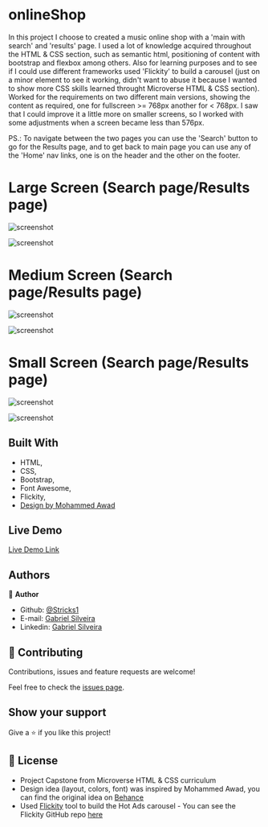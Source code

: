 # onlineShop

In this project I choose to created a music online shop with a 'main with search' and 'results' page. 
I used a lot of knowledge acquired throughout the HTML & CSS section, such as semantic html, positioning of content with bootstrap and flexbox among others. Also for learning purposes and to see if I could use different frameworks used 'Flickity' to build a carousel (just on a minor element to see it working, didn't want to abuse it because I wanted to show more CSS skills learned throught Microverse HTML & CSS section).
Worked for the requirements on two different main versions, showing the content as required, one for fullscreen >= 768px another for < 768px. I saw that I could improve it a little more on smaller screens, so I worked with some adjustments when a screen became less than 576px.

PS.: To navigate between the two pages you can use the 'Search' button to go for the Results page, and to get back to main page you can use any of the 'Home' nav links, one is on the header and the other on the footer.

# Large Screen (Search page/Results page)

![screenshot](./img/shopFull)

![screenshot](./img/SearchFull)


# Medium Screen (Search page/Results page)

![screenshot](./img/shopMd)

![screenshot](./img/searchMd)


# Small Screen (Search page/Results page)

![screenshot](./img/shopSm)

![screenshot](./img/searchSm)

## Built With

   - HTML,
   - CSS,
   - Bootstrap,
   - Font Awesome,
   - Flickity,
   - [Design by Mohammed Awad](https://www.behance.net/gallery/24796463/ZATTIX)

## Live Demo

[Live Demo Link](https://rawcdn.githack.com/Stricks1/onlineShop/b278ac1ffab694e21b63afa7f8b2c66eb1477e50/index.html)

## Authors

👤 **Author**

- Github: [@Stricks1](https://github.com/Stricks1)
- E-mail: [Gabriel Silveira](mailto:gmalheiross@gmail.com)
- Linkedin: [Gabriel Silveira](https://linkedin.com/in/gabriel-malheiros-silveira-b6632061/)

## 🤝 Contributing

Contributions, issues and feature requests are welcome!

Feel free to check the [issues page](issues/).

## Show your support

Give a ⭐️ if you like this project!

## 📝 License

- Project Capstone from Microverse HTML & CSS curriculum
- Design idea (layout, colors, font) was inspired by Mohammed Awad, you can find the original idea on [Behance](https://www.behance.net/gallery/24796463/ZATTIX)
- Used [Flickity](https://flickity.metafizzy.co/) tool to build the Hot Ads carousel - You can see the Flickity GitHub repo [here](https://github.com/metafizzy/flickity)